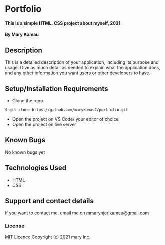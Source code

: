 # Portfolio
#### This is a simple HTML. CSS project about myself, 2021
#### By Mary Kamau
## Description
This is a detailed description of your application, including its purpose and usage.  Give as much detail as needed to explain what the application does, and any other information you want users or other developers to have. 
## Setup/Installation Requirements
* Clone the repo
```
$ git clone https://github.com/marykamau2/portfolio.git
```
* Open  the project on VS Code/ your editor of choice
* Open the project on live server
## Known Bugs
No known bugs yet
## Technologies Used
* HTML
* CSS
## Support and contact details
If you want to contact me, email me on mmarynjerikamau@gmail.com
### License
[MIT Licence](https://choosealicense.com/licenses/mit/)
Copyright (c) 2021 mary Inc.